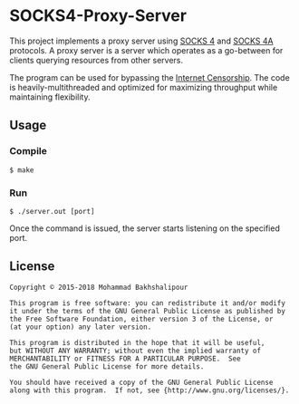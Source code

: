 # SOCKS4-Proxy-Server

This project implements a proxy server using [SOCKS 4](https://en.wikipedia.org/wiki/SOCKS#SOCKS4) and [SOCKS 4A](https://en.wikipedia.org/wiki/SOCKS#SOCKS4a) protocols. A proxy server is a server which operates as a go-between for clients querying resources from other servers. 

The program can be used for bypassing the [Internet Censorship](https://en.wikipedia.org/wiki/Internet_censorship_in_Iran). The code is heavily-multithreaded and optimized for maximizing throughput while maintaining flexibility. 

## Usage

### Compile 

    $ make

### Run 
    $ ./server.out [port]
Once the command is issued, the server starts listening on the specified port. 

## License
    Copyright © 2015-2018 Mohammad Bakhshalipour

    This program is free software: you can redistribute it and/or modify
    it under the terms of the GNU General Public License as published by
    the Free Software Foundation, either version 3 of the License, or
    (at your option) any later version.

    This program is distributed in the hope that it will be useful,
    but WITHOUT ANY WARRANTY; without even the implied warranty of
    MERCHANTABILITY or FITNESS FOR A PARTICULAR PURPOSE.  See
    the GNU General Public License for more details.

    You should have received a copy of the GNU General Public License
    along with this program.  If not, see {http://www.gnu.org/licenses/}.
    
